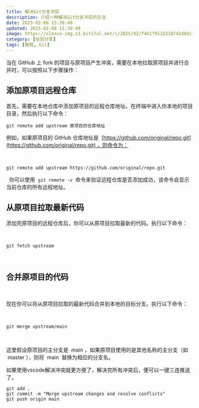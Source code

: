 ```yaml
---
title: 解决Git分支冲突
description: 介绍一种解决Git分支冲突的方法
date: 2025-02-08 15:39:49
updated: 2025-02-08 15:39:49
image: https://xlenco-img.s3.bitiful.net/i/2025/02/f4b1f911b318f42d0dc12149b2a25f2e.webp
category: [经验分享]
tags: [教程, Git]
---
```




当在 GitHub 上 fork 的项目与原项目产生冲突，需要在本地拉取原项目并进行合并时，可以按照以下步骤操作：

## 添加原项目远程仓库

首先，需要在本地仓库中添加原项目的远程仓库地址。在终端中进入你本地的项目目录，然后执行以下命令：
 

```
git remote add upstream 原项目的仓库地址
```


例如，如果原项目的 GitHub 仓库地址是  [https://github.com/original/repo.git](https://github.com/original/repo.git) ，则命令为：

 
```
git remote add upstream https://github.com/original/repo.git
```

 
你可以使用  `git remote -v`  命令来验证远程仓库是否添加成功，该命令会显示当前仓库的所有远程地址。


## 从原项目拉取最新代码


添加完原项目的远程仓库后，你可以从原项目拉取最新的代码。执行以下命令：

 

```
git fetch upstream
```
 

## 合并原项目的代码

 

现在你可以将从原项目拉取的最新代码合并到本地的目标分支。执行以下命令：

 

```
git merge upstream/main
```

 


这里假设原项目的主分支是  main ，如果原项目使用的是其他名称的主分支（如  master ），则将  main  替换为相应的分支名。

如果使用vscode解决冲突就更方便了，解决完所有冲突后，便可以一键三连推送了。
 


```
git add .
git commit -m "Merge upstream changes and resolve conflicts"
git push origin main
```
 


 


 

 

